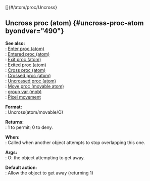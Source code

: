 []{#/atom/proc/Uncross}    
## Uncross proc (atom) {#uncross-proc-atom byondver="490"}    
**See also:**    
:   [Enter proc (atom)](/ref/atom/proc/Enter.md)    
:   [Entered proc (atom)](/ref/atom/proc/Entered.md)    
:   [Exit proc (atom)](/ref/atom/proc/Exit.md)    
:   [Exited proc (atom)](/ref/atom/proc/Exited.md)    
:   [Cross proc (atom)](/ref/atom/proc/Cross.md)    
:   [Crossed proc (atom)](/ref/atom/proc/Crossed.md)    
:   [Uncrossed proc (atom)](/ref/atom/proc/Uncrossed.md)    
:   [Move proc (movable atom)](/ref/atom/movable/proc/Move.md)    
:   [group var (mob)](/ref/mob/var/group.md)    
:   [Pixel movement](/ref/%7Bnotes%7D/pixel-movement.md)    
<!-- -->    
**Format:**    
:   Uncross(atom/movable/O)    
<!-- -->    
**Returns:**    
:   1 to permit; 0 to deny.    
<!-- -->    
**When:**    
:   Called when another object attempts to stop overlapping this one.    
<!-- -->    
**Args:**    
:   O: the object attempting to get away.    
<!-- -->    
**Default action:**    
:   Allow the object to get away (returning 1)  